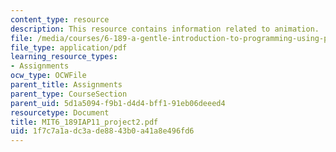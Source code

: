 ```yaml
---
content_type: resource
description: This resource contains information related to animation.
file: /media/courses/6-189-a-gentle-introduction-to-programming-using-python-january-iap-2011/1f7c7a1adc3ade8843b0a41a8e496fd6_MIT6_189IAP11_project2.pdf
file_type: application/pdf
learning_resource_types:
- Assignments
ocw_type: OCWFile
parent_title: Assignments
parent_type: CourseSection
parent_uid: 5d1a5094-f9b1-d4d4-bff1-91eb06deeed4
resourcetype: Document
title: MIT6_189IAP11_project2.pdf
uid: 1f7c7a1a-dc3a-de88-43b0-a41a8e496fd6
---
```


